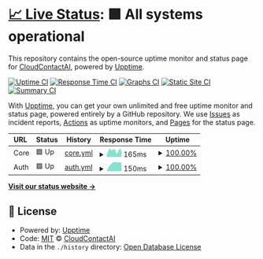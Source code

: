 # [📈 Live Status](https://CloudContactAI.github.io/status-page): <!--live status--> **🟩 All systems operational**

This repository contains the open-source uptime monitor and status page for [CloudContactAI](https://www.cloudcontactai.com), powered by [Upptime](https://github.com/upptime/upptime).

[![Uptime CI](https://github.com/CloudContactAI/status-page/workflows/Uptime%20CI/badge.svg)](https://github.com/CloudContactAI/status-page/actions?query=workflow%3A%22Uptime+CI%22)
[![Response Time CI](https://github.com/CloudContactAI/status-page/workflows/Response%20Time%20CI/badge.svg)](https://github.com/CloudContactAI/status-page/actions?query=workflow%3A%22Response+Time+CI%22)
[![Graphs CI](https://github.com/CloudContactAI/status-page/workflows/Graphs%20CI/badge.svg)](https://github.com/CloudContactAI/status-page/actions?query=workflow%3A%22Graphs+CI%22)
[![Static Site CI](https://github.com/CloudContactAI/status-page/workflows/Static%20Site%20CI/badge.svg)](https://github.com/CloudContactAI/status-page/actions?query=workflow%3A%22Static+Site+CI%22)
[![Summary CI](https://github.com/CloudContactAI/status-page/workflows/Summary%20CI/badge.svg)](https://github.com/CloudContactAI/status-page/actions?query=workflow%3A%22Summary+CI%22)

With [Upptime](https://upptime.js.org), you can get your own unlimited and free uptime monitor and status page, powered entirely by a GitHub repository. We use [Issues](https://github.com/CloudContactAI/status-page/issues) as incident reports, [Actions](https://github.com/CloudContactAI/status-page/actions) as uptime monitors, and [Pages](https://CloudContactAI.github.io/status-page) for the status page.

<!--start: status pages-->
<!-- This summary is generated by Upptime (https://github.com/upptime/upptime) -->
<!-- Do not edit this manually, your changes will be overwritten -->
<!-- prettier-ignore -->
| URL | Status | History | Response Time | Uptime |
| --- | ------ | ------- | ------------- | ------ |
| <img alt="" src="https://icons.duckduckgo.com/ip3/null.ico" height="13"> Core | 🟩 Up | [core.yml](https://github.com/CloudContactAI/status-page-test/commits/HEAD/history/core.yml) | <details><summary><img alt="Response time graph" src="./graphs/core/response-time-week.png" height="20"> 165ms</summary><br><a href="https://CloudContactAI.github.io/status-page-test/history/core"><img alt="Response time 165" src="https://img.shields.io/endpoint?url=https%3A%2F%2Fraw.githubusercontent.com%2FCloudContactAI%2Fstatus-page-test%2FHEAD%2Fapi%2Fcore%2Fresponse-time.json"></a><br><a href="https://CloudContactAI.github.io/status-page-test/history/core"><img alt="24-hour response time 167" src="https://img.shields.io/endpoint?url=https%3A%2F%2Fraw.githubusercontent.com%2FCloudContactAI%2Fstatus-page-test%2FHEAD%2Fapi%2Fcore%2Fresponse-time-day.json"></a><br><a href="https://CloudContactAI.github.io/status-page-test/history/core"><img alt="7-day response time 165" src="https://img.shields.io/endpoint?url=https%3A%2F%2Fraw.githubusercontent.com%2FCloudContactAI%2Fstatus-page-test%2FHEAD%2Fapi%2Fcore%2Fresponse-time-week.json"></a><br><a href="https://CloudContactAI.github.io/status-page-test/history/core"><img alt="30-day response time 165" src="https://img.shields.io/endpoint?url=https%3A%2F%2Fraw.githubusercontent.com%2FCloudContactAI%2Fstatus-page-test%2FHEAD%2Fapi%2Fcore%2Fresponse-time-month.json"></a><br><a href="https://CloudContactAI.github.io/status-page-test/history/core"><img alt="1-year response time 165" src="https://img.shields.io/endpoint?url=https%3A%2F%2Fraw.githubusercontent.com%2FCloudContactAI%2Fstatus-page-test%2FHEAD%2Fapi%2Fcore%2Fresponse-time-year.json"></a></details> | <details><summary><a href="https://CloudContactAI.github.io/status-page-test/history/core">100.00%</a></summary><a href="https://CloudContactAI.github.io/status-page-test/history/core"><img alt="All-time uptime 100.00%" src="https://img.shields.io/endpoint?url=https%3A%2F%2Fraw.githubusercontent.com%2FCloudContactAI%2Fstatus-page-test%2FHEAD%2Fapi%2Fcore%2Fuptime.json"></a><br><a href="https://CloudContactAI.github.io/status-page-test/history/core"><img alt="24-hour uptime 100.00%" src="https://img.shields.io/endpoint?url=https%3A%2F%2Fraw.githubusercontent.com%2FCloudContactAI%2Fstatus-page-test%2FHEAD%2Fapi%2Fcore%2Fuptime-day.json"></a><br><a href="https://CloudContactAI.github.io/status-page-test/history/core"><img alt="7-day uptime 100.00%" src="https://img.shields.io/endpoint?url=https%3A%2F%2Fraw.githubusercontent.com%2FCloudContactAI%2Fstatus-page-test%2FHEAD%2Fapi%2Fcore%2Fuptime-week.json"></a><br><a href="https://CloudContactAI.github.io/status-page-test/history/core"><img alt="30-day uptime 100.00%" src="https://img.shields.io/endpoint?url=https%3A%2F%2Fraw.githubusercontent.com%2FCloudContactAI%2Fstatus-page-test%2FHEAD%2Fapi%2Fcore%2Fuptime-month.json"></a><br><a href="https://CloudContactAI.github.io/status-page-test/history/core"><img alt="1-year uptime 100.00%" src="https://img.shields.io/endpoint?url=https%3A%2F%2Fraw.githubusercontent.com%2FCloudContactAI%2Fstatus-page-test%2FHEAD%2Fapi%2Fcore%2Fuptime-year.json"></a></details>
| <img alt="" src="https://icons.duckduckgo.com/ip3/null.ico" height="13"> Auth | 🟩 Up | [auth.yml](https://github.com/CloudContactAI/status-page-test/commits/HEAD/history/auth.yml) | <details><summary><img alt="Response time graph" src="./graphs/auth/response-time-week.png" height="20"> 150ms</summary><br><a href="https://CloudContactAI.github.io/status-page-test/history/auth"><img alt="Response time 150" src="https://img.shields.io/endpoint?url=https%3A%2F%2Fraw.githubusercontent.com%2FCloudContactAI%2Fstatus-page-test%2FHEAD%2Fapi%2Fauth%2Fresponse-time.json"></a><br><a href="https://CloudContactAI.github.io/status-page-test/history/auth"><img alt="24-hour response time 151" src="https://img.shields.io/endpoint?url=https%3A%2F%2Fraw.githubusercontent.com%2FCloudContactAI%2Fstatus-page-test%2FHEAD%2Fapi%2Fauth%2Fresponse-time-day.json"></a><br><a href="https://CloudContactAI.github.io/status-page-test/history/auth"><img alt="7-day response time 150" src="https://img.shields.io/endpoint?url=https%3A%2F%2Fraw.githubusercontent.com%2FCloudContactAI%2Fstatus-page-test%2FHEAD%2Fapi%2Fauth%2Fresponse-time-week.json"></a><br><a href="https://CloudContactAI.github.io/status-page-test/history/auth"><img alt="30-day response time 150" src="https://img.shields.io/endpoint?url=https%3A%2F%2Fraw.githubusercontent.com%2FCloudContactAI%2Fstatus-page-test%2FHEAD%2Fapi%2Fauth%2Fresponse-time-month.json"></a><br><a href="https://CloudContactAI.github.io/status-page-test/history/auth"><img alt="1-year response time 150" src="https://img.shields.io/endpoint?url=https%3A%2F%2Fraw.githubusercontent.com%2FCloudContactAI%2Fstatus-page-test%2FHEAD%2Fapi%2Fauth%2Fresponse-time-year.json"></a></details> | <details><summary><a href="https://CloudContactAI.github.io/status-page-test/history/auth">100.00%</a></summary><a href="https://CloudContactAI.github.io/status-page-test/history/auth"><img alt="All-time uptime 100.00%" src="https://img.shields.io/endpoint?url=https%3A%2F%2Fraw.githubusercontent.com%2FCloudContactAI%2Fstatus-page-test%2FHEAD%2Fapi%2Fauth%2Fuptime.json"></a><br><a href="https://CloudContactAI.github.io/status-page-test/history/auth"><img alt="24-hour uptime 100.00%" src="https://img.shields.io/endpoint?url=https%3A%2F%2Fraw.githubusercontent.com%2FCloudContactAI%2Fstatus-page-test%2FHEAD%2Fapi%2Fauth%2Fuptime-day.json"></a><br><a href="https://CloudContactAI.github.io/status-page-test/history/auth"><img alt="7-day uptime 100.00%" src="https://img.shields.io/endpoint?url=https%3A%2F%2Fraw.githubusercontent.com%2FCloudContactAI%2Fstatus-page-test%2FHEAD%2Fapi%2Fauth%2Fuptime-week.json"></a><br><a href="https://CloudContactAI.github.io/status-page-test/history/auth"><img alt="30-day uptime 100.00%" src="https://img.shields.io/endpoint?url=https%3A%2F%2Fraw.githubusercontent.com%2FCloudContactAI%2Fstatus-page-test%2FHEAD%2Fapi%2Fauth%2Fuptime-month.json"></a><br><a href="https://CloudContactAI.github.io/status-page-test/history/auth"><img alt="1-year uptime 100.00%" src="https://img.shields.io/endpoint?url=https%3A%2F%2Fraw.githubusercontent.com%2FCloudContactAI%2Fstatus-page-test%2FHEAD%2Fapi%2Fauth%2Fuptime-year.json"></a></details>

<!--end: status pages-->

[**Visit our status website →**](https://CloudContactAI.github.io/status-page)

## 📄 License

- Powered by: [Upptime](https://github.com/upptime/upptime)
- Code: [MIT](./LICENSE) © [CloudContactAI](https://www.cloudcontactai.com)
- Data in the `./history` directory: [Open Database License](https://opendatacommons.org/licenses/odbl/1-0/)

